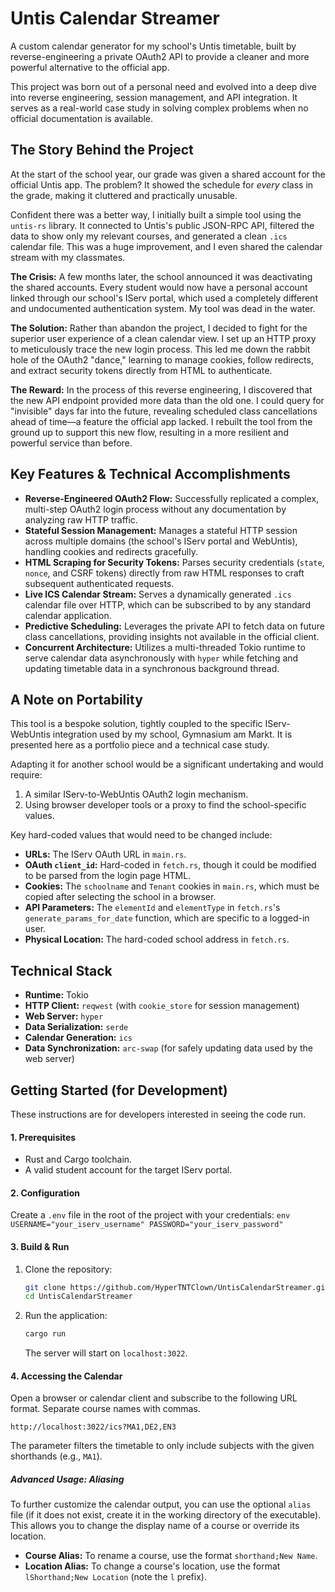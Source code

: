 # Untis Calendar Streamer

A custom calendar generator for my school's Untis timetable, built by reverse-engineering a private OAuth2 API to provide a cleaner and more powerful alternative to the official app.

This project was born out of a personal need and evolved into a deep dive into reverse engineering, session management, and API integration. It serves as a real-world case study in solving complex problems when no official documentation is available.

## The Story Behind the Project

At the start of the school year, our grade was given a shared account for the official Untis app. The problem? It showed the schedule for *every* class in the grade, making it cluttered and practically unusable.

Confident there was a better way, I initially built a simple tool using the `untis-rs` library. It connected to Untis's public JSON-RPC API, filtered the data to show only my relevant courses, and generated a clean `.ics` calendar file. This was a huge improvement, and I even shared the calendar stream with my classmates.

**The Crisis:** A few months later, the school announced it was deactivating the shared accounts. Every student would now have a personal account linked through our school's IServ portal, which used a completely different and undocumented authentication system. My tool was dead in the water.

**The Solution:** Rather than abandon the project, I decided to fight for the superior user experience of a clean calendar view. I set up an HTTP proxy to meticulously trace the new login process. This led me down the rabbit hole of the OAuth2 "dance," learning to manage cookies, follow redirects, and extract security tokens directly from HTML to authenticate.

**The Reward:** In the process of this reverse engineering, I discovered that the new API endpoint provided more data than the old one. I could query for "invisible" days far into the future, revealing scheduled class cancellations ahead of time—a feature the official app lacked. I rebuilt the tool from the ground up to support this new flow, resulting in a more resilient and powerful service than before.

## Key Features & Technical Accomplishments

*   **Reverse-Engineered OAuth2 Flow:** Successfully replicated a complex, multi-step OAuth2 login process without any documentation by analyzing raw HTTP traffic.
*   **Stateful Session Management:** Manages a stateful HTTP session across multiple domains (the school's IServ portal and WebUntis), handling cookies and redirects gracefully.
*   **HTML Scraping for Security Tokens:** Parses security credentials (`state`, `nonce`, and CSRF tokens) directly from raw HTML responses to craft subsequent authenticated requests.
*   **Live ICS Calendar Stream:** Serves a dynamically generated `.ics` calendar file over HTTP, which can be subscribed to by any standard calendar application.
*   **Predictive Scheduling:** Leverages the private API to fetch data on future class cancellations, providing insights not available in the official client.
*   **Concurrent Architecture:** Utilizes a multi-threaded Tokio runtime to serve calendar data asynchronously with `hyper` while fetching and updating timetable data in a synchronous background thread.

## A Note on Portability

This tool is a bespoke solution, tightly coupled to the specific IServ-WebUntis integration used by my school, Gymnasium am Markt. It is presented here as a portfolio piece and a technical case study.

Adapting it for another school would be a significant undertaking and would require:

1.  A similar IServ-to-WebUntis OAuth2 login mechanism.
2.  Using browser developer tools or a proxy to find the school-specific values.

Key hard-coded values that would need to be changed include:

*   **URLs:** The IServ OAuth URL in `main.rs`.
*   **OAuth `client_id`:** Hard-coded in `fetch.rs`, though it could be modified to be parsed from the login page HTML.
*   **Cookies:** The `schoolname` and `Tenant` cookies in `main.rs`, which must be copied after selecting the school in a browser.
*   **API Parameters:** The `elementId` and `elementType` in `fetch.rs`'s `generate_params_for_date` function, which are specific to a logged-in user.
*   **Physical Location:** The hard-coded school address in `fetch.rs`.

## Technical Stack

*   **Runtime:** Tokio
*   **HTTP Client:** `reqwest` (with `cookie_store` for session management)
*   **Web Server:** `hyper`
*   **Data Serialization:** `serde`
*   **Calendar Generation:** `ics`
*   **Data Synchronization:** `arc-swap` (for safely updating data used by the web server)

## Getting Started (for Development)

These instructions are for developers interested in seeing the code run.

#### 1. Prerequisites

*   Rust and Cargo toolchain.
*   A valid student account for the target IServ portal.

#### 2. Configuration

Create a `.env` file in the root of the project with your credentials:
    ```env
    USERNAME="your_iserv_username"
    PASSWORD="your_iserv_password"
    ```

#### 3. Build & Run

1.  Clone the repository:
    ```bash
    git clone https://github.com/HyperTNTClown/UntisCalendarStreamer.git
    cd UntisCalendarStreamer
    ```

2.  Run the application:
    ```bash
    cargo run
    ```

    The server will start on `localhost:3022`.

#### 4. Accessing the Calendar

Open a browser or calendar client and subscribe to the following URL format. Separate course names with commas.

`http://localhost:3022/ics?MA1,DE2,EN3`

The parameter filters the timetable to only include subjects with the given shorthands (e.g., `MA1`).

##### Advanced Usage: Aliasing

To further customize the calendar output, you can use the optional `alias` file (if it does not exist, create it in the working directory of the executable). This allows you to change the display name of a course or override its location.

*   **Course Alias:** To rename a course, use the format `shorthand;New Name`.
*   **Location Alias:** To change a course's location, use the format `lShorthand;New Location` (note the `l` prefix).
